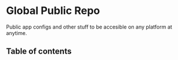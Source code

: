 # Global Public Repo
Public app configs and other stuff to be accesible on any platform at anytime.

## Table of contents


